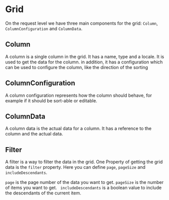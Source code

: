 # Grid

On the request level we have three main components for the grid: `Column`, `ColumnConfiguration` and `ColumnData`.

## Column
A column is a single column in the grid. It has a name, type and a locale. It is used to get the data for the column.
in addition, it has a configuration which can be used to configure the column, like the direction of the sorting

## ColumnConfiguration
A column configuration represents how the column should behave, for example if it should be sort-able or editable. 

## ColumnData
A column data is the actual data for a column. It has a reference to the column and the actual data.


## Filter
A filter is a way to filter the data in the grid. One Property of getting the grid data is the `filter` property.
Here you can define `page`, `pageSize` and `includeDescendants`.

`page` is the page number of the data you want to get. 
`pageSize` is the number of items you want to get. `
includeDescendants` is a boolean value to include the descendants of the current item.
